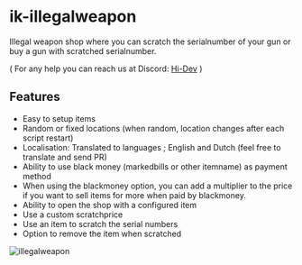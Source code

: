 # ik-illegalweapon

Illegal weapon shop where you can scratch the serialnumber of your gun or buy a gun with scratched serialnumber.

( For any help you can reach us at Discord: [Hi-Dev](https://discord.com/invite/pSJPPctrNx) )

## Features
- Easy to setup items
- Random or fixed locations (when random, location changes after each script restart)
- Localisation: Translated to languages ; English and Dutch (feel free to translate and send PR)
- Ability to use black money (markedbills or other itemname) as payment method
- When using the blackmoney option, you can add a multiplier to the price if you want to sell items for more when paid by blackmoney.
- Ability to open the shop with a configured item
- Use a custom scratchprice
- Use an item to scratch the serial numbers
- Option to remove the item when scratched

![illegalweapon](https://cdn.discordapp.com/attachments/988765807620292608/989085887197503528/unknown.png)